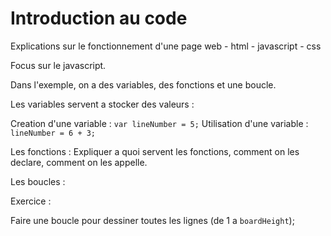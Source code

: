 # Introduction au code

Explications sur le fonctionnement d'une page web - html - javascript - css

Focus sur le javascript.

Dans l'exemple, on a des variables, des fonctions et une boucle.

Les variables servent a stocker des valeurs :

Creation d'une variable : `var lineNumber = 5;`
Utilisation d'une variable : `lineNumber = 6 + 3;`

Les fonctions : 
Expliquer a quoi servent les fonctions, comment on les declare, comment on les appelle.

Les boucles : 


Exercice : 

Faire une boucle pour dessiner toutes les lignes (de 1 a `boardHeight`);